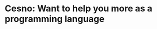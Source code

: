 Cesno: Want to help you more as a programming language
===========================================================